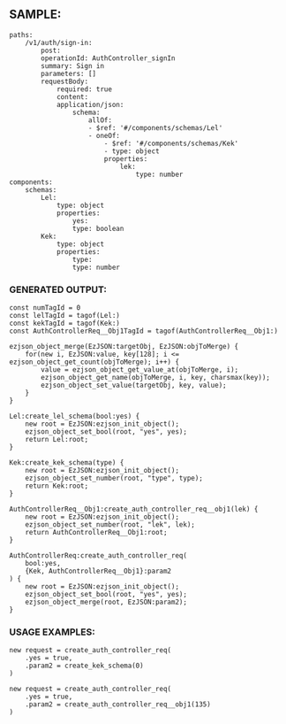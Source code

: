 ## SAMPLE:
	paths:
		/v1/auth/sign-in:
			post:
			operationId: AuthController_signIn
			summary: Sign in
			parameters: []
			requestBody:
				required: true
				content:
				application/json:
					schema:
						allOf:
						- $ref: '#/components/schemas/Lel'
						- oneOf:
							- $ref: '#/components/schemas/Kek'
							- type: object
							properties:
								lek:
									type: number
	components:
		schemas:
			Lel:
				type: object
				properties:
					yes:
					type: boolean
			Kek:
				type: object
				properties:
					type:
					type: number


### GENERATED OUTPUT:
	const numTagId = 0
	const lelTagId = tagof(Lel:)
	const kekTagId = tagof(Kek:)
	const AuthControllerReq__Obj1TagId = tagof(AuthControllerReq__Obj1:)

	ezjson_object_merge(EzJSON:targetObj, EzJSON:objToMerge) {
		for(new i, EzJSON:value, key[128]; i <= ezjson_object_get_count(objToMerge); i++) {
			value = ezjson_object_get_value_at(objToMerge, i);
			ezjson_object_get_name(objToMerge, i, key, charsmax(key));
			ezjson_object_set_value(targetObj, key, value);
		}
	}

	Lel:create_lel_schema(bool:yes) { 
		new root = EzJSON:ezjson_init_object();
		ezjson_object_set_bool(root, "yes", yes);
		return Lel:root;
	}

	Kek:create_kek_schema(type) { 
		new root = EzJSON:ezjson_init_object();
		ezjson_object_set_number(root, "type", type);
		return Kek:root;
	}

	AuthControllerReq__Obj1:create_auth_controller_req__obj1(lek) { 
		new root = EzJSON:ezjson_init_object();
		ezjson_object_set_number(root, "lek", lek);
		return AuthControllerReq__Obj1:root;
	}

	AuthControllerReq:create_auth_controller_req(
		bool:yes, 
		{Kek, AuthControllerReq__Obj1}:param2
	) { 
		new root = EzJSON:ezjson_init_object();
		ezjson_object_set_bool(root, "yes", yes);
		ezjson_object_merge(root, EzJSON:param2);
	}

### USAGE EXAMPLES:
	new request = create_auth_controller_req(
		.yes = true,
		.param2 = create_kek_schema(0)
	)

	new request = create_auth_controller_req(
		.yes = true,
		.param2 = create_auth_controller_req__obj1(135)
	)
